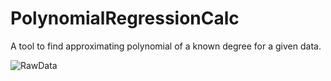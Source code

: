 # PolynomialRegressionCalc
A tool to find approximating polynomial of a known degree for a given data.

![RawData](RawData.png?raw=true)
